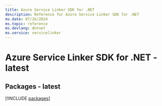 ```yaml
---
title: Azure Service Linker SDK for .NET
description: Reference for Azure Service Linker SDK for .NET
ms.date: 07/26/2024
ms.topic: reference
ms.devlang: dotnet
ms.service: servicelinker
---
```

# Azure Service Linker SDK for .NET - latest
## Packages - latest
[!INCLUDE [packages](service-linker-index.md)]